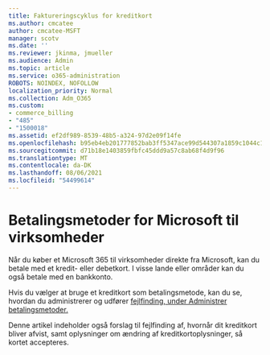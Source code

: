 ```yaml
---
title: Faktureringscyklus for kreditkort
ms.author: cmcatee
author: cmcatee-MSFT
manager: scotv
ms.date: ''
ms.reviewer: jkinma, jmueller
ms.audience: Admin
ms.topic: article
ms.service: o365-administration
ROBOTS: NOINDEX, NOFOLLOW
localization_priority: Normal
ms.collection: Adm_O365
ms.custom:
- commerce_billing
- "485"
- "1500018"
ms.assetid: ef2df989-8539-48b5-a324-97d2e09f14fe
ms.openlocfilehash: b95eb4eb201777852bab3ff5347ace99d544307a1859c1044c150ee368bd9400
ms.sourcegitcommit: d71b18e1403859fbfc45ddd9a57c8ab68f4d9f96
ms.translationtype: MT
ms.contentlocale: da-DK
ms.lasthandoff: 08/06/2021
ms.locfileid: "54499614"
---
```

# <a name="payment-methods-for-microsoft-for-business"></a>Betalingsmetoder for Microsoft til virksomheder

Når du køber et Microsoft 365 til virksomheder direkte fra Microsoft, kan du betale med et kredit- eller debetkort. I visse lande eller områder kan du også betale med en bankkonto.
  
Hvis du vælger at bruge et kreditkort som betalingsmetode, kan du se, hvordan du administrerer og udfører [fejlfinding, under Administrer betalingsmetoder.](/microsoft-365/commerce/billing-and-payments/manage-payment-methods)
  
Denne artikel indeholder også forslag til fejlfinding af, hvornår dit kreditkort bliver afvist, samt oplysninger om ændring af kreditkortoplysninger, så kortet accepteres.